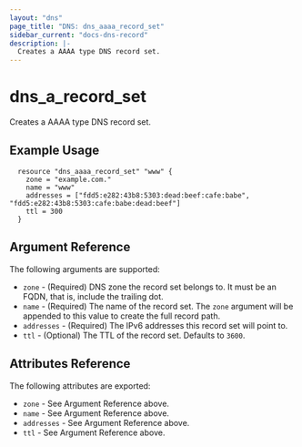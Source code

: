 ```yaml
---
layout: "dns"
page_title: "DNS: dns_aaaa_record_set"
sidebar_current: "docs-dns-record"
description: |-
  Creates a AAAA type DNS record set.
---
```


# dns\_a\_record\_set

Creates a AAAA type DNS record set.

## Example Usage

```
  resource "dns_aaaa_record_set" "www" {
    zone = "example.com."
    name = "www"
    addresses = ["fdd5:e282:43b8:5303:dead:beef:cafe:babe", "fdd5:e282:43b8:5303:cafe:babe:dead:beef"]
    ttl = 300
  }
```

## Argument Reference

The following arguments are supported:

* `zone` - (Required) DNS zone the record set belongs to. It must be an FQDN, that is, include the trailing dot.
* `name` - (Required) The name of the record set. The `zone` argument will be appended to this value to create the full record path.
* `addresses` - (Required) The IPv6 addresses this record set will point to.
* `ttl` - (Optional) The TTL of the record set. Defaults to `3600`.

## Attributes Reference

The following attributes are exported:

* `zone` - See Argument Reference above.
* `name` - See Argument Reference above.
* `addresses` - See Argument Reference above.
* `ttl` - See Argument Reference above.

